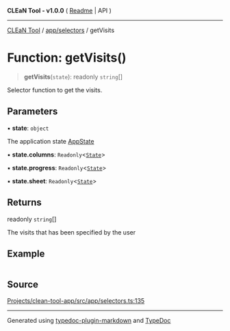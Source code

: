**CLEaN Tool - v1.0.0** ( [Readme](../../../README.md) \| API )

***

[CLEaN Tool](../../../modules.md) / [app/selectors](../README.md) / getVisits

# Function: getVisits()

> **getVisits**(`state`): readonly `string`[]

Selector function to get the visits.

## Parameters

▪ **state**: `object`

The application state [AppState](../../store/type-aliases/AppState.md)

▪ **state.columns**: `Readonly`\<[`State`](../../../selectors/columns/selectors/private/interfaces/State.md)\>

▪ **state.progress**: `Readonly`\<[`State`](../../../selectors/columns/selectors/private/interfaces/State.md)\>

▪ **state.sheet**: `Readonly`\<[`State`](../../../features/sheet/reducers/interfaces/State.md)\>

## Returns

readonly `string`[]

The visits that has been specified by the user

## Example

```ts

```

## Source

[Projects/clean-tool-app/src/app/selectors.ts:135](https://github.com/yuckyh/clean-tool-app/)

***

Generated using [typedoc-plugin-markdown](https://www.npmjs.com/package/typedoc-plugin-markdown) and [TypeDoc](https://typedoc.org/)

